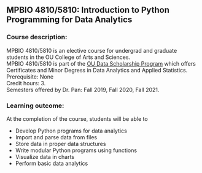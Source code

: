 ## MPBIO 4810/5810: Introduction to Python Programming for Data Analytics

### Course description:
MPBIO 4810/5810 is an elective course for undergrad and graduate students in the OU College of Arts and Sciences.  
MPBIO 4810/5810 is part of the [OU Data Scholarship Program](https://www.ou.edu/cas/datascholarship) which offers Certificates and Minor Degress in Data Analytics and Applied Statistics.  
Prerequisite: None    
Credit hours: 3.  
Semesters offered by Dr. Pan: Fall 2019, Fall 2020, Fall 2021.  

### Learning outcome: 
At the completion of the course, students will be able to
-	Develop Python programs for data analytics
-	Import and parse data from files
-	Store data in proper data structures 
-	Write modular Python programs using functions   
-	Visualize data in charts
-	Perform basic data analytics 
